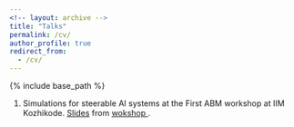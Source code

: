 ```yaml
---
<!-- layout: archive -->
title: "Talks"
permalink: /cv/
author_profile: true
redirect_from:
  - /cv/
---
```


{% include base_path %}

1. Simulations for steerable AI systems at the First ABM workshop at IIM Kozhikode. [Slides](https://shorturl.at/yLhCo) from [wokshop ](https://iimk.ac.in/apps/ABMWorkshop25/).
